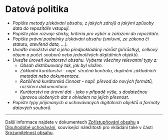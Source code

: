 # Datová politika

- *Popište metody získávání obsahu, z jakých zdrojů a jakými způsoby data do repozitáře vstupují.*
- *Popište plán rozvoje sbírky, kritéria pro výběr a zařazení do repozitáře.*
- *Popište právní podmínky získávání obsahu (smluvní, ze zákona či statutu, otevřená data, ...).*
- *Uveďte množství dat a jeho předpokládáný nárůst (přírůstky), celkový objem a počet souborů nebo jednotlivých digitálních objektů.*
- *Uveďte úroveň kurátorství obsahu. Vyberte všechny relevantní typy z:*
   - *Obsah distribuovaný tak, jak byl vložen.*
   - *Základní kurátorství - např. stručná kontrola, doplnění základních metadat nebo dokumentace.*
   - *Rozšířená kurátorská činnost - např. převod do nových formátů, rozšíření dokumentace.*
   - *Kurátorství na úrovni dat - jako v případě výše, s dodatečnou úpravou uložených dat s ohledem na jejich přesnost.*
- *Popište typy přijímaných a uchovávaných digitálních objektů a formáty datových souborů.*

---
Další informace najdete v dokumentech [Zpřístupňování obsahu](zpristupnovani-obsahu.md) a [Dlouhodobé uchovávání](dlouhodobe-uchovavani.md), související náležitosti pro vkládání také v části [Srozumitelnost obsahu](../technicka-dokumentace/srozumitelnost-obsahu.md).
